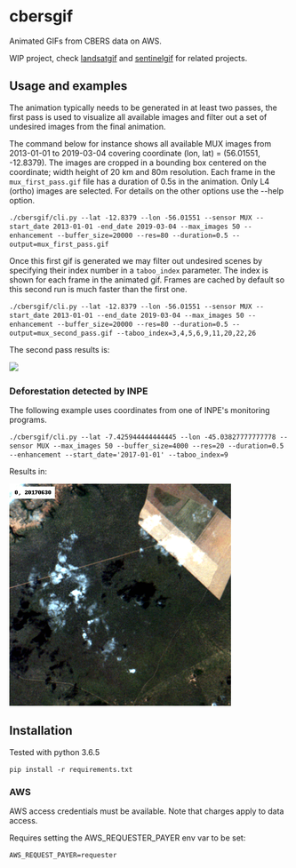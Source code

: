 # cbersgif

Animated GIFs from CBERS data on AWS.

WIP project, check [landsatgif](https://github.com/vincentsarago/landsatgif) and [sentinelgif](https://github.com/fredliporace/sentinelgif) for related projects.

## Usage and examples

The animation typically needs to be generated in at least two passes, the first
pass is used to visualize all available images and filter out a set of undesired
images from the final animation.

The command below for instance shows all available MUX images from 2013-01-01 to 2019-03-04 covering coordinate (lon, lat) = (56.01551, -12.8379). The images are cropped in a bounding box centered on the coordinate; width height of 20 km and 80m resolution. Each frame in the ```mux_first_pass.gif``` file has a
duration of 0.5s in the animation. Only L4 (ortho) images are selected.
For details on the other options use the --help option.

```
./cbersgif/cli.py --lat -12.8379 --lon -56.01551 --sensor MUX --start_date 2013-01-01 -end_date 2019-03-04 --max_images 50 --enhancement --buffer_size=20000 --res=80 --duration=0.5 --output=mux_first_pass.gif
```

Once this first gif is generated we may filter out undesired scenes by
specifying their index number in a ```taboo_index``` parameter. The index
is shown for each frame in the animated gif. Frames are cached by default so
this second run is much faster than the first one.

```
./cbersgif/cli.py --lat -12.8379 --lon -56.01551 --sensor MUX --start_date 2013-01-01 --end_date 2019-03-04 --max_images 50 --enhancement --buffer_size=20000 --res=80 --duration=0.5 --output=mux_second_pass.gif --taboo_index=3,4,5,6,9,11,20,22,26
```

The second pass results is:

![](img_samples/1426060a-f0a8-11e8-b241-080027243b40.gif)

### Deforestation detected by INPE

The following example uses coordinates from one of INPE's monitoring
programs.

```
./cbersgif/cli.py --lat -7.425944444444445 --lon -45.03827777777778 --sensor MUX --max_images 50 --buffer_size=4000 --res=20 --duration=0.5 --enhancement --start_date='2017-01-01' --taboo_index=9
```

Results in:

![](img_samples/4af2d2c4-f190-11e8-af39-080027243b40.gif)

## Installation

Tested with python 3.6.5

```
pip install -r requirements.txt
```

### AWS

AWS access credentials must be available. Note that charges apply to data access.

Requires setting the AWS_REQUESTER_PAYER env var to be set:

```
AWS_REQUEST_PAYER=requester
```
